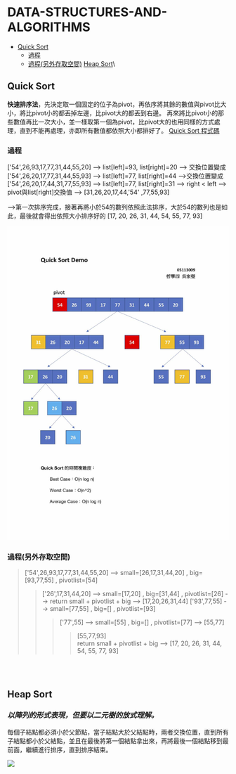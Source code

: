 # DATA-STRUCTURES-AND-ALGORITHMS
* [Quick Sort](#quick-sort)
    * [過程](#過程)
    * [過程(另外存取空間)](#過程另外存取空間)
[Heap Sort](#heap-sort)\


## Quick Sort
**快速排序法**，先決定取一個固定的位子為pivot，再依序將其餘的數值與pivot比大小，將比pivot小的都丟掉左邊，比pivot大的都丟到右邊。 再來將比pivot小的那些數值再比一次大小，並一樣取第一個為pivot，比pivot大的也用同樣的方式處理，直到不能再處理，亦即所有數值都依照大小都排好了。
[Quick Sort 程式碼](https://nbviewer.jupyter.org/github/jiaying777/DATA-STRUCTURES-AND-ALGORITHMS/blob/master/HW_Quick%20Sort/Quick%20Sort.ipynb)

### 過程
['54',26,93,17,77,31,44,55,20] --> list[left]=93, list[right]=20 --> 交換位置變成['54',26,20,17,77,31,44,55,93] --> list[left]=77, list[right]=44 -->交換位置變成['54',26,20,17,44,31,77,55,93] --> list[left]=77, list[right]=31 --> right < left --> pivot與list[right]交換值 --> [31,26,20,17,44,'54' ,77,55,93] 

-->第一次排序完成，接著再將小於54的數列依照此法排序，大於54的數列也是如此，最後就會得出依照大小排序好的 [17, 20, 26, 31, 44, 54, 55, 77, 93]

![](https://github.com/jiaying777/DATA-STRUCTURES-AND-ALGORITHMS/blob/master/HW_Quick%20Sort/Quick%20Sort%20Demo.jpg)

### 過程(另外存取空間)
>['54',26,93,17,77,31,44,55,20] --> small=[26,17,31,44,20] , big=[93,77,55] , pivotlist=[54] 
>>['26',17,31,44,20] --> small=[17,20] , big=[31,44] , pivotlist=[26] --> return small + pivotlist + big --> [17,20,26,31,44] 
>>['93',77,55] --> small=[77,55] , big=[] , pivotlist=[93] <br/>
>>>['77',55] --> small=[55] , big=[] , pivotlist=[77] --> [55,77]
>>>>[55,77,93]\
return small + pivotlist + big --> [17, 20, 26, 31, 44, 54, 55, 77, 93]
<br>
<br>

## Heap Sort
### ***以陣列的形式表現，但要以二元樹的放式理解。***
每個子結點都必須小於父節點，當子結點大於父結點時，兩者交換位置，直到所有子結點都小於父結點，並且在最後將第一個結點拿出來，再將最後一個結點移到最前面，繼續進行排序，直到排序結束。<br>

![](https://algorithm.yuanbin.me/shared-files/images/Heapsort-example.gif)
